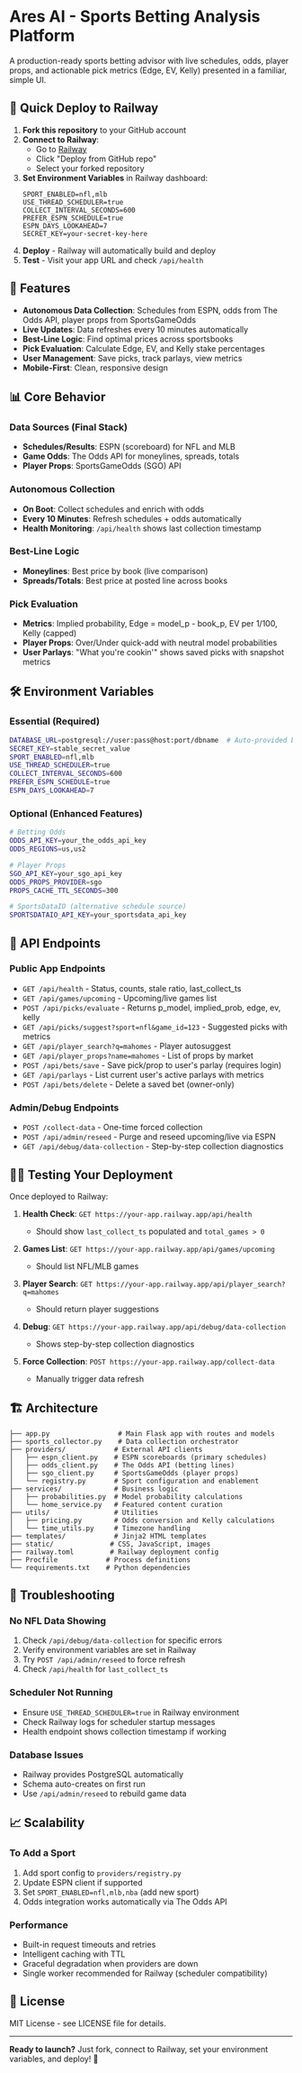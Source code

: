 # Ares AI - Sports Betting Analysis Platform

A production-ready sports betting advisor with live schedules, odds, player props, and actionable pick metrics (Edge, EV, Kelly) presented in a familiar, simple UI.

## 🚀 Quick Deploy to Railway

1. **Fork this repository** to your GitHub account
2. **Connect to Railway**:
   - Go to [Railway](https://railway.app) 
   - Click "Deploy from GitHub repo"
   - Select your forked repository
3. **Set Environment Variables** in Railway dashboard:
   ```
   SPORT_ENABLED=nfl,mlb
   USE_THREAD_SCHEDULER=true
   COLLECT_INTERVAL_SECONDS=600
   PREFER_ESPN_SCHEDULE=true
   ESPN_DAYS_LOOKAHEAD=7
   SECRET_KEY=your-secret-key-here
   ```
4. **Deploy** - Railway will automatically build and deploy
5. **Test** - Visit your app URL and check `/api/health`

## 🏈 Features

- **Autonomous Data Collection**: Schedules from ESPN, odds from The Odds API, player props from SportsGameOdds
- **Live Updates**: Data refreshes every 10 minutes automatically  
- **Best-Line Logic**: Find optimal prices across sportsbooks
- **Pick Evaluation**: Calculate Edge, EV, and Kelly stake percentages
- **User Management**: Save picks, track parlays, view metrics
- **Mobile-First**: Clean, responsive design

## 📊 Core Behavior

### Data Sources (Final Stack)
- **Schedules/Results**: ESPN (scoreboard) for NFL and MLB
- **Game Odds**: The Odds API for moneylines, spreads, totals
- **Player Props**: SportsGameOdds (SGO) API

### Autonomous Collection
- **On Boot**: Collect schedules and enrich with odds
- **Every 10 Minutes**: Refresh schedules + odds automatically
- **Health Monitoring**: `/api/health` shows last collection timestamp

### Best-Line Logic
- **Moneylines**: Best price by book (live comparison)
- **Spreads/Totals**: Best price at posted line across books

### Pick Evaluation
- **Metrics**: Implied probability, Edge = model_p - book_p, EV per $1/$100, Kelly (capped)
- **Player Props**: Over/Under quick-add with neutral model probabilities
- **User Parlays**: "What you're cookin'" shows saved picks with snapshot metrics

## 🛠 Environment Variables

### Essential (Required)
```bash
DATABASE_URL=postgresql://user:pass@host:port/dbname  # Auto-provided by Railway
SECRET_KEY=stable_secret_value
SPORT_ENABLED=nfl,mlb
USE_THREAD_SCHEDULER=true
COLLECT_INTERVAL_SECONDS=600
PREFER_ESPN_SCHEDULE=true
ESPN_DAYS_LOOKAHEAD=7
```

### Optional (Enhanced Features)
```bash
# Betting Odds
ODDS_API_KEY=your_the_odds_api_key
ODDS_REGIONS=us,us2

# Player Props  
SGO_API_KEY=your_sgo_api_key
ODDS_PROPS_PROVIDER=sgo
PROPS_CACHE_TTL_SECONDS=300

# SportsDataIO (alternative schedule source)
SPORTSDATAIO_API_KEY=your_sportsdata_api_key
```

## 🔧 API Endpoints

### Public App Endpoints
- `GET /api/health` - Status, counts, stale ratio, last_collect_ts
- `GET /api/games/upcoming` - Upcoming/live games list
- `POST /api/picks/evaluate` - Returns p_model, implied_prob, edge, ev, kelly
- `GET /api/picks/suggest?sport=nfl&game_id=123` - Suggested picks with metrics
- `GET /api/player_search?q=mahomes` - Player autosuggest  
- `GET /api/player_props?name=mahomes` - List of props by market
- `POST /api/bets/save` - Save pick/prop to user's parlay (requires login)
- `GET /api/parlays` - List current user's active parlays with metrics
- `POST /api/bets/delete` - Delete a saved bet (owner-only)

### Admin/Debug Endpoints  
- `POST /collect-data` - One-time forced collection
- `POST /api/admin/reseed` - Purge and reseed upcoming/live via ESPN
- `GET /api/debug/data-collection` - Step-by-step collection diagnostics

## 🏃‍♂️ Testing Your Deployment

Once deployed to Railway:

1. **Health Check**: `GET https://your-app.railway.app/api/health`
   - Should show `last_collect_ts` populated and `total_games > 0`

2. **Games List**: `GET https://your-app.railway.app/api/games/upcoming` 
   - Should list NFL/MLB games

3. **Player Search**: `GET https://your-app.railway.app/api/player_search?q=mahomes`
   - Should return player suggestions

4. **Debug**: `GET https://your-app.railway.app/api/debug/data-collection`
   - Shows step-by-step collection diagnostics

5. **Force Collection**: `POST https://your-app.railway.app/collect-data`
   - Manually trigger data refresh

## 🏗 Architecture

```
├── app.py                 # Main Flask app with routes and models
├── sports_collector.py    # Data collection orchestrator  
├── providers/            # External API clients
│   ├── espn_client.py    # ESPN scoreboards (primary schedules)
│   ├── odds_client.py    # The Odds API (betting lines)
│   ├── sgo_client.py     # SportsGameOdds (player props)
│   └── registry.py       # Sport configuration and enablement
├── services/             # Business logic
│   ├── probabilities.py  # Model probability calculations
│   └── home_service.py   # Featured content curation
├── utils/                # Utilities
│   ├── pricing.py        # Odds conversion and Kelly calculations
│   └── time_utils.py     # Timezone handling
├── templates/            # Jinja2 HTML templates
├── static/              # CSS, JavaScript, images
├── railway.toml         # Railway deployment config
├── Procfile            # Process definitions
└── requirements.txt    # Python dependencies
```

## 🚨 Troubleshooting

### No NFL Data Showing
1. Check `/api/debug/data-collection` for specific errors
2. Verify environment variables are set in Railway
3. Try `POST /api/admin/reseed` to force refresh
4. Check `/api/health` for `last_collect_ts`

### Scheduler Not Running
- Ensure `USE_THREAD_SCHEDULER=true` in Railway environment
- Check Railway logs for scheduler startup messages
- Health endpoint shows collection timestamp if working

### Database Issues
- Railway provides PostgreSQL automatically
- Schema auto-creates on first run
- Use `/api/admin/reseed` to rebuild game data

## 📈 Scalability

### To Add a Sport
1. Add sport config to `providers/registry.py` 
2. Update ESPN client if supported
3. Set `SPORT_ENABLED=nfl,mlb,nba` (add new sport)
4. Odds integration works automatically via The Odds API

### Performance
- Built-in request timeouts and retries
- Intelligent caching with TTL
- Graceful degradation when providers are down
- Single worker recommended for Railway (scheduler compatibility)

## 📝 License

MIT License - see LICENSE file for details.

---

**Ready to launch?** Just fork, connect to Railway, set your environment variables, and deploy! 🚀